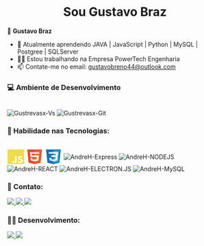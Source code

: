 
<h1 align='center'>Sou Gustavo Braz  </h1>

👤 **Gustavo Braz**
 
- 🌱 Atualmente aprendendo JAVA | JavaScript | Python | MySQL | Postgree | SQLServer
- 🧑‍💻 Estou trabalhando na Empresa PowerTech Engenharia
- 📫 Contate-me no email: gustavobreno44@outlook.com
<!-- <div align="center"> // 
   <img height="380em" src="https://user-images.githubusercontent.com/73543390/211690936-6a03b556-6049-43ce-b13e-63be4960e5f0.gif"/>
</div> 
-->

### 💻 Ambiente de Desenvolvimento
 <div style="display: inline_block"><br>
 <img align="center" alt="Gustrevasx-Vs" height="30" width="40" src="https://cdn.jsdelivr.net/gh/devicons/devicon/icons/vscode/vscode-original.svg">
 <img align="center" alt="Gustrevasx-Git" height="30" width="40" src="https://cdn.jsdelivr.net/gh/devicons/devicon/icons/git/git-original.svg">
<!-- <img align="center" alt="AndreH-Windows" height="30" width="40" src="https://cdn.jsdelivr.net/gh/devicons/devicon/icons/windows8/windows8-original.svg" /> -->
 
### 🤖 Habilidade nas Tecnologias: 
<div style="display: inline_block"><br>
 
<img align="center" alt="AndreH-JS" height="35" width="40" src="https://raw.githubusercontent.com/devicons/devicon/master/icons/javascript/javascript-plain.svg">
<img align="center" alt="AndreH-HTML" height="35"width="40" src="https://raw.githubusercontent.com/devicons/devicon/master/icons/html5/html5-original.svg">
<img align="center" alt="AndreH-CSS" height="35" width="40" src="https://raw.githubusercontent.com/devicons/devicon/master/icons/css3/css3-original.svg">
<img align="center" alt="AndreH-Express" heigh="35" width="40" src="https://cdn.jsdelivr.net/gh/devicons/devicon/icons/express/express-original.svg" />
<img align="center" alt="AndreH-NODEJS" height="35" width="40"  src="https://cdn.jsdelivr.net/gh/devicons/devicon/icons/nodejs/nodejs-original.svg">
<img align="center" alt="AndreH-REACT" height="35" width="40" src="https://cdn.jsdelivr.net/gh/devicons/devicon/icons/react/react-original.svg" />
<img align="center" alt="AndreH-ELECTRON.JS" height="35" width="40" src="https://cdn.jsdelivr.net/gh/devicons/devicon/icons/electron/electron-original.svg" />
<img align="center" alt="AndreH-MySQL" height="35" width="40" src="https://cdn.jsdelivr.net/gh/devicons/devicon/icons/mysql/mysql-original.svg"  />

### 📱 Contato: 

<a href = "gmailto:contatoandrhigino2@gmail.com">
 <img src="https://img.shields.io/badge/-Gmail-%23333?style=for-the-badge&logo=gmail&logoColor=white" target="_blank">
</a>
  <a href="https://www.linkedin.com/in/andrehiginocarioca" target="_blank">
  <img src="https://img.shields.io/badge/-LinkedIn-%230077B5?style=for-the-badge&logo=linkedin&logoColor=white" target="_blank">
</a> 
 <a href="https://www.instagram.com/andrehigino__" >
    <img src="https://img.shields.io/badge/instagram-%23E4405F.svg?&style=for-the-badge&logo=instagram&logoColor=white"  target="_blank"/>
  </a>
 
 
### 🧑‍💻 Desenvolvimento:

<div>
 <a href="https://github.com/AndreH-carioca">
   <img height="180em" src="https://github-readme-stats.vercel.app/api?username=AndreH-carioca&show_icons=true&theme=omni&include_all_commits=true&count_private=true"/>
   <img height="180em" src="https://github-readme-stats.vercel.app/api/top-langs/?username=AndreH-carioca&layout=compact&langs_count=16&theme=omni"/>
  </div>
 
 

